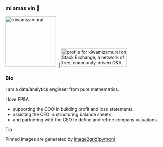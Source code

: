 ### mi amas vin 👋
<img width="160" src="https://count.getloli.com/@:kiwamizamurai?name=%3Akiwamizamurai&theme=moebooru-h&padding=7&offset=0&align=top&scale=1&pixelated=1&darkmode=auto" alt=":kiwamizamurai" /> || <a href="https://stackexchange.com/users/13359247"><img src="https://stackexchange.com/users/flair/13359247.png" width="208" height="58" alt="profile for kiwamizamurai on Stack Exchange, a network of free, community-driven Q&amp;A sites" title="profile for kiwamizamurai on Stack Exchange, a network of free, community-driven Q&amp;A sites"></a>


### Bio
I am a data/analytics engineer from pure mathematics.

I love FP&A
  - supporting the COO in building profit and loss statements,
  - assisting the CFO in structuring balance sheets,
  - and partnering with the CEO to define and refine company valuations.

> [!TIP]
> Pinned images are generated by <a href="https://github.com/kiwamizamurai/image2grid"> image2grid(python) </a>
